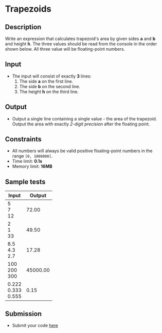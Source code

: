 # Trapezoids

## Description
Write an expression that calculates trapezoid's area by given sides **a** and **b** and height **h**. 
The three values should be read from the console in the order shown below. All three value will be floating-point numbers.

## Input
- The input will consist of exactly **3** lines:
  1. The side **a** on the first line.
  2. The side **b** on the second line.
  3. The height **h** on the third line.

## Output
- Output a single line containing a single value - the area of the trapezoid. Output the area with exactly _2-digit precision_ after the floating point.

## Constraints
- All numbers will always be valid positive floating-point numbers in the range `[0, 1000000]`.
- Time limit: **0.1s**
- Memory limit: **16MB**

## Sample tests

|     Input                 |     Output      |
|---------------------------|-----------------|
| 5<br/>7<br/>12            | 72.00           |
| 2<br/>1<br/>33            | 49.50           |
| 8.5<br/>4.3<br/>2.7       | 17.28           |
| 100<br/>200<br/>300       | 45000.00        |
| 0.222<br/>0.333<br/>0.555 | 0.15            |

## Submission
- Submit your code [here](???)
